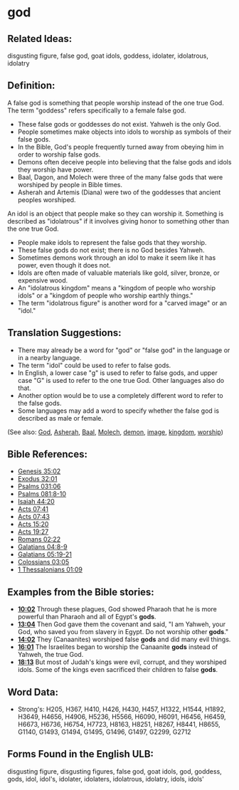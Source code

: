 # god

## Related Ideas:

disgusting figure, false god, goat idols, goddess, idolater, idolatrous, idolatry

## Definition:

A false god is something that people worship instead of the one true God. The term "goddess" refers specifically to a female false god.

* These false gods or goddesses do not exist. Yahweh is the only God.
* People sometimes make objects into idols to worship as symbols of their false gods.
* In the Bible, God's people frequently turned away from obeying him in order to worship false gods.
* Demons often deceive people into believing that the false gods and idols they worship have power.
* Baal, Dagon, and Molech were three of the many false gods that were worshiped by people in Bible times.
* Asherah and Artemis (Diana) were two of the goddesses that ancient peoples worshiped.

An idol is an object that people make so they can worship it. Something is described as "idolatrous" if it involves giving honor to something other than the one true God.

* People make idols to represent the false gods that they worship.
* These false gods do not exist; there is no God besides Yahweh.
* Sometimes demons work through an idol to make it seem like it has power, even though it does not.
* Idols are often made of valuable materials like gold, silver, bronze, or expensive wood.
* An "idolatrous kingdom" means a "kingdom of people who worship idols" or a "kingdom of people who worship earthly things."
* The term "idolatrous figure" is another word for a "carved image" or an "idol."

## Translation Suggestions:

* There may already be a word for "god" or "false god" in the language or in a nearby language.
* The term "idol" could be used to refer to false gods.
* In English, a lower case "g" is used to refer to false gods, and upper case "G" is used to refer to the one true God. Other languages also do that.
* Another option would be to use a completely different word to refer to the false gods.
* Some languages may add a word to specify whether the false god is described as male or female.

(See also: [God](../kt/god.md), [Asherah](../names/asherim.md), [Baal](../names/baal.md), [Molech](../names/molech.md), [demon](../kt/demon.md), [image](../other/image.md), [kingdom](../other/kingdom.md), [worship](../kt/worship.md))

## Bible References:

* [Genesis 35:02](rc://en/tn/help/gen/35/02)
* [Exodus 32:01](rc://en/tn/help/exo/32/01)
* [Psalms 031:06](rc://en/tn/help/psa/031/06)
* [Psalms 081:8-10](rc://en/tn/help/psa/081/008)
* [Isaiah 44:20](rc://en/tn/help/isa/44/20)
* [Acts 07:41](rc://en/tn/help/act/07/41)
* [Acts 07:43](rc://en/tn/help/act/07/43)
* [Acts 15:20](rc://en/tn/help/act/15/20)
* [Acts 19:27](rc://en/tn/help/act/19/27)
* [Romans 02:22](rc://en/tn/help/rom/02/22)
* [Galatians 04:8-9](rc://en/tn/help/gal/04/08)
* [Galatians 05:19-21](rc://en/tn/help/gal/05/19)
* [Colossians 03:05](rc://en/tn/help/col/03/05)
* [1 Thessalonians 01:09](rc://en/tn/help/1th/01/09)

## Examples from the Bible stories:

* __[10:02](rc://en/tn/help/obs/10/02)__ Through these plagues, God showed Pharaoh that he is more powerful than Pharaoh and all of Egypt's __gods__.
* __[13:04](rc://en/tn/help/obs/13/04)__ Then God gave them the covenant and said, "I am Yahweh, your God, who saved you from slavery in Egypt. Do not worship other __gods__."
* __[14:02](rc://en/tn/help/obs/14/02)__ They (Canaanites) worshiped false __gods__ and did many evil things.
* __[16:01](rc://en/tn/help/obs/16/01)__ The Israelites began to worship the Canaanite __gods__ instead of Yahweh, the true God.
* __[18:13](rc://en/tn/help/obs/18/13)__ But most of Judah's kings were evil, corrupt, and they worshiped idols. Some of the kings even sacrificed their children to false __gods__.

## Word Data:

* Strong's: H205, H367, H410, H426, H430, H457, H1322, H1544, H1892, H3649, H4656, H4906, H5236, H5566, H6090, H6091, H6456, H6459, H6673, H6736, H6754, H7723, H8163, H8251, H8267, H8441, H8655, G1140, G1493, G1494, G1495, G1496, G1497, G2299, G2712

## Forms Found in the English ULB:

disgusting figure, disgusting figures, false god, goat idols, god, goddess, gods, idol, idol's, idolater, idolaters, idolatrous, idolatry, idols, idols'

